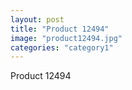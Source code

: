 ```yaml
---
layout: post
title: "Product 12494"
image: "product12494.jpg"
categories: "category1"
---
```

Product 12494
